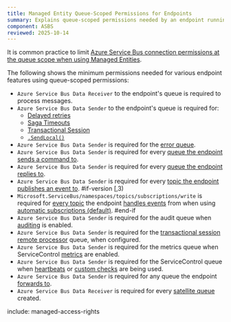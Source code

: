 ```yaml
---
title: Managed Entity Queue-Scoped Permissions for Endpoints
summary: Explains queue-scoped permissions needed by an endpoint running in Azure Service Bus
component: ASBS
reviewed: 2025-10-14
---
```


It is common practice to limit [Azure Service Bus connection permissions at the queue scope when using Managed Entities](https://learn.microsoft.com/en-us/azure/service-bus-messaging/service-bus-managed-service-identity#resource-scope). 

The following shows the minimum permissions needed for various endpoint features using queue-scoped permissions:

- `Azure Service Bus Data Receiver` to the endpoint's queue is required to process messages.
- `Azure Service Bus Data Sender` to the endpoint's queue is required for:
  - [Delayed retries](/nservicebus/recoverability/#delayed-retries)
  - [Saga Timeouts](/nservicebus/sagas/timeouts.md)
  - [Transactional Session](/nservicebus/transactional-session/)
  - [`.SendLocal()`](/nservicebus/messaging/send-a-message.md#sending-to-self)
- `Azure Service Bus Data Sender` is required for the [error queue](/nservicebus/recoverability/configure-error-handling.md#configure-the-error-queue-address-using-code).
- `Azure Service Bus Data Sender` is required for every [queue the endpoint sends a command to](/nservicebus/messaging/routing.md#command-routing).
- `Azure Service Bus Data Sender` is required for every [queue the endpoint replies to](/nservicebus/messaging/reply-to-a-message.md).
- `Azure Service Bus Data Sender` is required for every [topic the endpoint publishes an event to](/transports/azure-service-bus/topology.md).
#if-version [,3)
- `Microsoft.ServiceBus/namespaces/topics/subscriptions/write` is required for [every topic](/transports/azure-service-bus/topology.md) the endpoint [handles events](/nservicebus/messaging/publish-subscribe/publish-handle-event.md#handling-an-event) from when using [automatic subscriptions (default)](/nservicebus/messaging/publish-subscribe/controlling-what-is-subscribed.md).
#end-if
- `Azure Service Bus Data Sender` is required for the audit queue when [auditing](/nservicebus/operations/auditing.md#configuring-auditing) is enabled.
- `Azure Service Bus Data Sender` is required for the [transactional session remote processor](/nservicebus/transactional-session/#remote-processor) queue, when configured.
- `Azure Service Bus Data Sender` is required for the metrics queue when ServiceControl [metrics](/monitoring/metrics/install-plugin.md#configuration) are enabled.
- `Azure Service Bus Data Sender` is required for the ServiceControl queue when [heartbeats](/monitoring/heartbeats/install-plugin.md) or [custom checks](/monitoring/custom-checks/install-plugin.md) are being used.
- `Azure Service Bus Data Sender` is required for any queue the endpoint [forwards to](/nservicebus/messaging/forwarding.md).
- `Azure Service Bus Data Receiver` is required for every [satellite queue](/nservicebus/satellites/) created.

include: managed-access-rights
